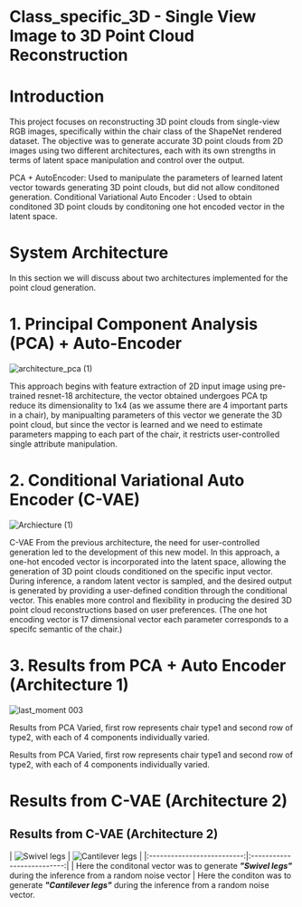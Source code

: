 # Class_specific_3D - Single View Image to 3D Point Cloud Reconstruction

# Introduction
This project focuses on reconstructing 3D point clouds from single-view RGB images, specifically within the chair class of the ShapeNet rendered dataset. The objective was to generate accurate 3D point clouds from 2D images using two different architectures, each with its own strengths in terms of latent space manipulation and control over the output.

PCA + AutoEncoder: Used to manipulate the parameters of learned latent vector towards generating 3D point clouds, but did not allow conditoned generation.
Conditional Variational Auto Encoder : Used to obtain conditoned 3D point clouds by conditoning one hot encoded vector in the latent space.


# System Architecture
In this section we will discuss about two architectures implemented for the point cloud generation.

# 1. Principal Component Analysis (PCA) + Auto-Encoder


![architecture_pca (1)](https://github.com/user-attachments/assets/7c009ed9-6217-4708-b4bd-769d76d6b68c)


This approach begins with feature extraction of 2D input image using pre-trained resnet-18 architecture, the vector obtained undergoes PCA tp reduce its dimensionality to 1x4 (as we assume there are 4 important parts in a chair), by manipualting parameters of this vector we generate the 3D point cloud, but since the vector is learned and we need to estimate parameters mapping to each part of the chair, it restricts user-controlled single attribute manipulation.


# 2. Conditional Variational Auto Encoder (C-VAE)
![Archiecture (1)](https://github.com/user-attachments/assets/06085c91-21dc-4435-9ecf-fa57eac08216)


C-VAE From the previous architecture, the need for user-controlled generation led to the development of this new model. In this approach, a one-hot encoded vector is incorporated into the latent space, allowing the generation of 3D point clouds conditioned on the specific input vector. During inference, a random latent vector is sampled, and the desired output is generated by providing a user-defined condition through the conditional vector. This enables more control and flexibility in producing the desired 3D point cloud reconstructions based on user preferences. (The one hot encoding vector is 17 dimensional vector each parameter corresponds to a specifc semantic of the chair.)

# 3. Results from PCA + Auto Encoder (Architecture 1)

![last_moment 003](https://github.com/user-attachments/assets/1c2c595a-8730-4629-9acb-15c4d8993ec7)

Results from PCA Varied, first row represents chair type1 and second row of type2, with each of 4 components individually varied.


Results from PCA Varied, first row represents chair type1 and second row of type2, with each of 4 components individually varied.

# Results from C-VAE (Architecture 2)

## Results from C-VAE (Architecture 2)

| ![Swivel legs](![Swivel](https://github.com/user-attachments/assets/8ca0eea6-51fe-4b79-8def-939c82d4b949)) | ![Cantilever legs](![Cantilever](https://github.com/user-attachments/assets/09e54b48-9111-4fc1-a029-4ab8dfddbbec)
) | 
|:--------------------------:|:--------------------------:|
| Here the conditonal vector was to generate ***"Swivel legs"*** during the inference from a random noise vector          | Here the conditon was to generate ***"Cantilever legs"*** during the inference from a random noise vector.          
